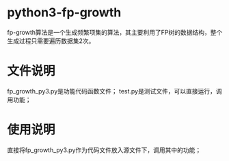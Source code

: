 # python3-fp-growth
fp-growth算法是一个生成频繁项集的算法，其主要利用了FP树的数据结构，整个生成过程只需要遍历数据集2次。

# 文件说明
fp_growth_py3.py是功能代码函数文件；
test.py是测试文件，可以直接运行，调用功能；

# 使用说明
直接将fp_growth_py3.py作为代码文件放入源文件下，调用其中的功能；


